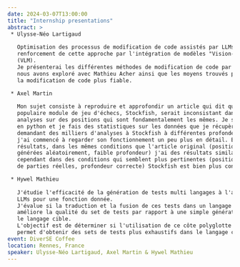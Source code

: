 ```yaml
---
date: 2024-03-07T13:00:00
title: "Internship presentations"
abstract: >
 * Ulysse-Néo Lartigaud
 
   Optimisation des processus de modification de code assistés par LLMs et
   renforcement de cette approche par l'intégration de modèles "Vision-Langage"
   (VLM).
   Je présenterai les différentes méthodes de modification de code par LLMs que
   nous avons exploré avec Mathieu Acher ainsi que les moyens trouvés pour rendre
   la modification de code plus fiable.

 * Axel Martin
 
   Mon sujet consiste à reproduire et approfondir un article qui dit que le plus
   populaire module de jeu d'échecs, Stockfish, serait inconsistant dans ses
   analyses sur des positions qui sont fondamentalement les mêmes. Je suis donc
   en python et je fais des statistiques sur les données que je récupère en
   demandant des milliers d'analyses à Stockfish à différentes profondeurs, et
   j'ai commencé à regarder son fonctionnement un peu plus en détail. En terme de
   résultats, dans les mêmes conditions que l'article original (positions
   générées aléatoirement, faible profondeur) j'ai des résultats similaires,
   cependant dans des conditions qui semblent plus pertinentes (positions tirées
   de parties réelles, profondeur correcte) Stockfish est bien plus consistant.

 * Hywel Mathieu
 
   J'étudie l'efficacité de la génération de tests multi langages à l'aide de
   LLMs pour une fonction donnée.
   J'évalue si la traduction et la fusion de ces tests dans un langage cible
   améliore la qualité du set de tests par rapport à une simple génération dans
   le langage cible.
   L'objectif est de déterminer si l'utilisation de ce côte polyglotte des LLMs
   permet d'obtenir des sets de tests plus exhaustifs dans le langage ciblé.
event: DiverSE Coffee
location: Rennes, France
speaker: Ulysse-Néo Lartigaud, Axel Martin & Hywel Mathieu
---
```

